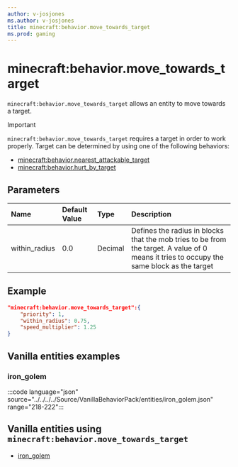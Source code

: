 ```yaml
---
author: v-josjones
ms.author: v-josjones
title: minecraft:behavior.move_towards_target
ms.prod: gaming
---
```


# minecraft:behavior.move_towards_target

`minecraft:behavior.move_towards_target` allows an entity to move towards a target.

> [!IMPORTANT]
> `minecraft:behavior.move_towards_target` requires a target in order to work properly. Target can be determined by using one of the following behaviors:
>
>- [minecraft:behavior.nearest_attackable_target](minecraftBehavior_nearest_attackable_target.md)
>- [minecraft:behavior.hurt_by_target](minecraftBehavior_hurt_by_target.md)

## Parameters

|Name |Default Value  |Type  |Description  |
|:----------|:----------|:----------|:----------|
|within_radius| 0.0| Decimal| Defines the radius in blocks that the mob tries to be from the target. A value of 0 means it tries to occupy the same block as the target |

## Example

```json
"minecraft:behavior.move_towards_target":{
    "priority": 1,
    "within_radius": 0.75,
    "speed_multiplier": 1.25
}
```

## Vanilla entities examples

### iron_golem

:::code language="json" source="../../../../Source/VanillaBehaviorPack/entities/iron_golem.json" range="218-222":::

## Vanilla entities using `minecraft:behavior.move_towards_target`

- [iron_golem](../../../../Source/VanillaBehaviorPack_Snippets/entities/iron_golem.md)